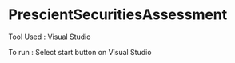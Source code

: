 # PrescientSecuritiesAssessment

Tool Used : Visual Studio

To run : Select start button on Visual Studio
